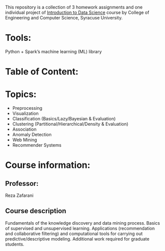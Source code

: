 This repository is a collection of 3 homework assignments and one individual project of [Introduction to Data Science](https://github.com/harper-he/Python/blob/master/Intro%20to%20Data%20Science/README.md#course-information) course by College of Engineering and Computer Science, Syracuse University.

# Tools:
Python + Spark’s machine learning (ML) library

# Table of Content:


# Topics:
* Preprocessing
* Visualization
* Classification (Basics/Lazy/Bayesian & Evaluation)
* Clustering (Partitional/Hierarchical/Density & Evaluation)
* Association
* Anomaly Detection
* Web Mining
* Recommender Systems

# Course information:
## Professor: 
Reza Zafarani
## Course description
Fundamentals of the knowledge discovery and data mining process. Basics of supervised and unsupervised learning. Applications (recommendation and collaborative filtering) and computational tools for carrying out predictive/descriptive modeling. Additional work required for graduate students.


